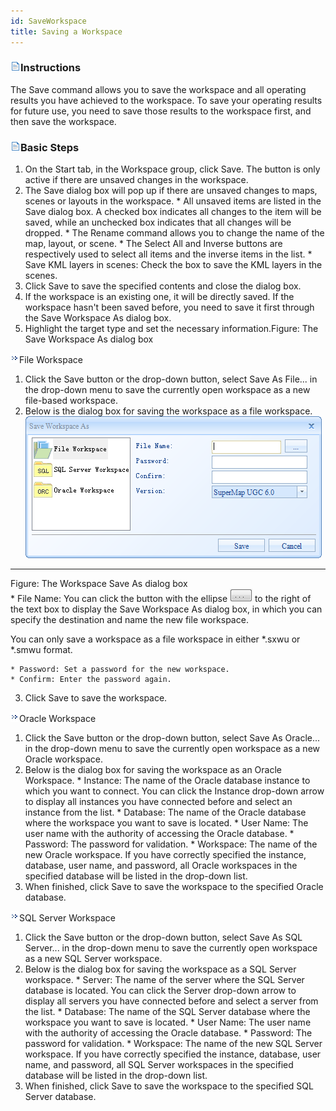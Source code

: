 ```yaml
---
id: SaveWorkspace
title: Saving a Workspace  
---  
```

### ![](../../img/read.gif)Instructions

The Save command allows you to save the workspace and all operating results 
you have achieved to the workspace. To save your operating results for future 
use, you need to save those results to the workspace first, and then save the 
workspace.

### ![](../../img/read.gif)Basic Steps

  1. On the Start tab, in the Workspace group, click Save. The button is only active if there are unsaved changes in the workspace.
  2. The Save dialog box will pop up if there are unsaved changes to maps, scenes or layouts in the workspace. 
    * All unsaved items are listed in the Save dialog box. A checked box indicates all changes to the item will be saved, while an unchecked box indicates that all changes will be dropped.
    * The Rename command allows you to change the name of the map, layout, or scene.
    * The Select All and Inverse buttons are respectively used to select all items and the inverse items in the list.
    * Save KML layers in scenes: Check the box to save the KML layers in the scenes.
  3. Click Save to save the specified contents and close the dialog box.
  4. If the workspace is an existing one, it will be directly saved. If the workspace hasn't been saved before, you need to save it first through the Save Workspace As dialog box.
  5. Highlight the target type and set the necessary information.Figure: The Save Workspace As dialog box

![](img/close.gif)File Workspace

  1. Click the Save button or the drop-down button, select Save As File... in the drop-down menu to save the currently open workspace as a new file-based workspace.
  2. Below is the dialog box for saving the workspace as a file workspace.
![](img-en/SaveFileWorkspaceDia.png)  
---  
Figure: The Workspace Save As dialog box  
    * File Name: You can click the button with the ellipse ![](img-en/BrowsePathbutton.png) to the right of the text box to display the Save Workspace As dialog box, in which you can specify the destination and name the new file workspace.

You can only save a workspace as a file workspace in either *.sxwu or *.smwu format.

    * Password: Set a password for the new workspace.
    * Confirm: Enter the password again.
  3. Click Save to save the workspace.

![](img/close.gif)Oracle Workspace

  1. Click the Save button or the drop-down button, select Save As Oracle... in the drop-down menu to save the currently open workspace as a new Oracle workspace.
  2. Below is the dialog box for saving the workspace as an Oracle Workspace. 
    * Instance: The name of the Oracle database instance to which you want to connect. You can click the Instance drop-down arrow to display all instances you have connected before and select an instance from the list.
    * Database: The name of the Oracle database where the workspace you want to save is located.
    * User Name: The user name with the authority of accessing the Oracle database.
    * Password: The password for validation.
    * Workspace: The name of the new Oracle workspace. If you have correctly specified the instance, database, user name, and password, all Oracle workspaces in the specified database will be listed in the drop-down list.
  3. When finished, click Save to save the workspace to the specified Oracle database.

![](img/close.gif)SQL Server Workspace

  1. Click the Save button or the drop-down button, select Save As SQL Server... in the drop-down menu to save the currently open workspace as a new SQL Server workspace.
  2. Below is the dialog box for saving the workspace as a SQL Server workspace. 
    * Server: The name of the server where the SQL Server database is located. You can click the Server drop-down arrow to display all servers you have connected before and select a server from the list.
    * Database: The name of the SQL Server database where the workspace you want to save is located.
    * User Name: The user name with the authority of accessing the Oracle database.
    * Password: The password for validation.
    * Workspace: The name of the new SQL Server workspace. If you have correctly specified the instance, database, user name, and password, all SQL Server workspaces in the specified database will be listed in the drop-down list.
  3. When finished, click Save to save the workspace to the specified SQL Server database.


